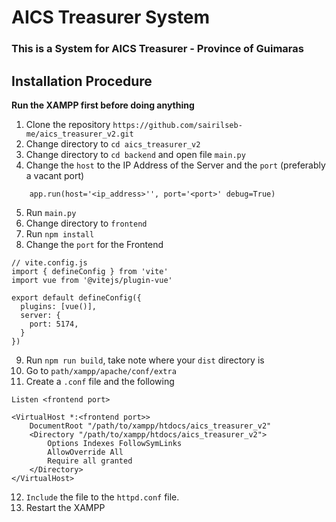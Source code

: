 # AICS Treasurer System

### This is a System for AICS Treasurer - Province of Guimaras

## Installation Procedure

**Run the XAMPP first before doing anything**

1. Clone the repository `https://github.com/sairilseb-me/aics_treasurer_v2.git`
2. Change directory to `cd aics_treasurer_v2`
3. Change directory to `cd backend` and open file `main.py`
4. Change the `host` to the IP Address of the Server and the `port` (preferably a vacant port)
``` if __name__ == '__main__':    
    app.run(host='<ip_address>'', port='<port>' debug=True)
```
5. Run `main.py`
6. Change directory to `frontend`
7. Run `npm install`
8. Change the `port` for the Frontend
```
// vite.config.js
import { defineConfig } from 'vite'
import vue from '@vitejs/plugin-vue'

export default defineConfig({
  plugins: [vue()],
  server: {
    port: 5174,
  }
})
```

9. Run `npm run build`, take note where your `dist` directory is
10. Go to `path/xampp/apache/conf/extra` 
11. Create a `.conf` file and the following
```
Listen <frontend port>

<VirtualHost *:<frontend port>>
    DocumentRoot "/path/to/xampp/htdocs/aics_treasurer_v2"
    <Directory "/path/to/xampp/htdocs/aics_treasurer_v2">
        Options Indexes FollowSymLinks
        AllowOverride All
        Require all granted
    </Directory>
</VirtualHost>

```

12. `Include` the file to the `httpd.conf` file.
13. Restart the XAMPP
